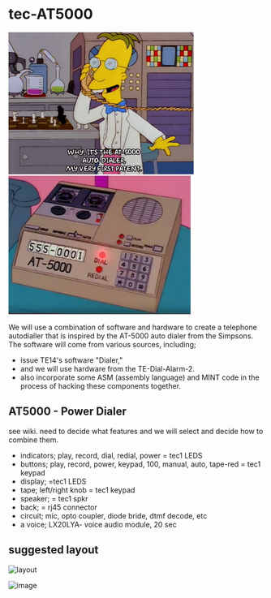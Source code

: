 # tec-AT5000

![](https://github.com/SteveJustin1963/tec-AT5000/blob/master/pics/mp1.png)
![](https://github.com/SteveJustin1963/tec-AT5000/blob/master/pics/mpad1.png)


We will use a combination of software and hardware to create a telephone autodialler that is inspired by the AT-5000 auto dialer from the Simpsons. The software will come from various sources, including; 
- issue TE14's software "Dialer," 
- and we will use hardware from the TE-Dial-Alarm-2. 
- also incorporate some ASM (assembly language) and MINT code in the process of hacking these components together.


## AT5000 - Power Dialer
see wiki. need to decide what features and we will select and decide how to combine them. 

- indicators; play, record, dial, redial, power = tec1 LEDS
- buttons; play, record, power, keypad, 100, manual, auto, tape-red = tec1 keypad 
- display; =tec1 LEDS
- tape; left/right knob = tec1 keypad
- speaker; = tec1 spkr
- back; = rj45 connector
- circuit; mic, opto coupler, diode bride, dtmf decode, etc 
- a voice; LX20LYA- voice audio module, 20 sec 


## suggested layout

![layout](https://user-images.githubusercontent.com/58069246/205056653-5459de57-910f-4eac-83e6-3f8193f32d24.png)

![image](https://user-images.githubusercontent.com/58069246/209416173-8975d636-3432-493c-9972-6893980a00f0.png)




